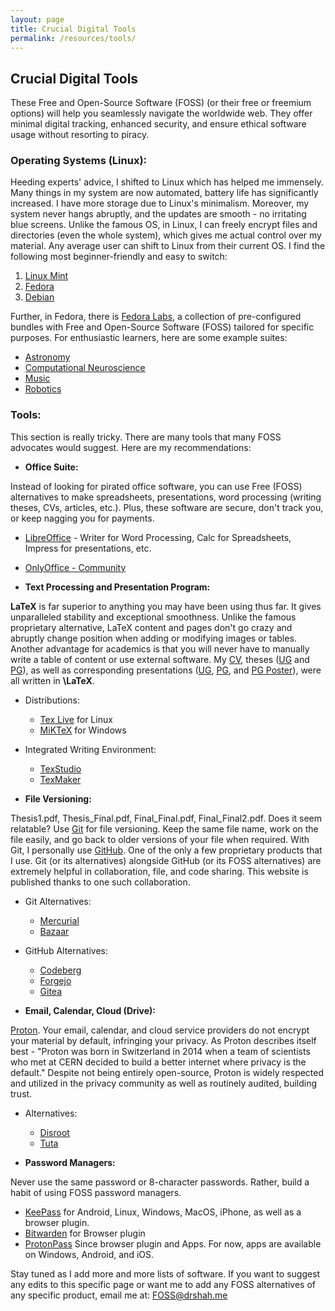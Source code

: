 ```yaml
---
layout: page
title: Crucial Digital Tools
permalink: /resources/tools/
---
```


## Crucial Digital Tools

These Free and Open-Source Software (FOSS) (or their free or freemium options) will help you seamlessly navigate the worldwide web. They offer minimal digital tracking, enhanced security, and ensure ethical software usage without resorting to piracy.

### Operating Systems (Linux):

Heeding experts' advice, I shifted to Linux which has helped me immensely. Many things in my system are now automated, battery life has significantly increased. I have more storage due to Linux's minimalism. Moreover, my system never hangs abruptly, and the updates are smooth - no irritating blue screens. Unlike the famous OS, in Linux, I can freely encrypt files and directories (even the whole system), which gives me actual control over my material. Any average user can shift to Linux from their current OS. I find the following most beginner-friendly and easy to switch:

1. [Linux Mint](https://www.linuxmint.com/)
2. [Fedora](https://fedoraproject.org/)
3. [Debian](https://www.debian.org/)

Further, in Fedora, there is [Fedora Labs](https://labs.fedoraproject.org/), a collection of pre-configured bundles with Free and Open-Source Software (FOSS) tailored for specific purposes. For enthusiastic learners, here are some example suites:

- [Astronomy](https://labs.fedoraproject.org/en/astronomy/)
- [Computational Neuroscience](https://labs.fedoraproject.org/en/comp-neuro/)
- [Music](https://labs.fedoraproject.org/en/jam/)
- [Robotics](https://labs.fedoraproject.org/en/robotics/)

### Tools:

This section is really tricky. There are many tools that many FOSS advocates would suggest. Here are my recommendations:

- **Office Suite:** 

Instead of looking for pirated office software, you can use Free (FOSS) alternatives to make spreadsheets, presentations, word processing (writing theses, CVs, articles, etc.). Plus, these software are secure, don't track you, or keep nagging you for payments.

   - [LibreOffice](https://www.libreoffice.org/) - Writer for Word Processing, Calc for Spreadsheets, Impress for presentations, etc.
   - [OnlyOffice - Community](https://www.onlyoffice.com/download-docs.aspx?from=office-suite#docs-community)

- **Text Processing and Presentation Program:** 

**LaTeX** is far superior to anything you may have been using thus far. It gives unparalleled stability and exceptional smoothness. Unlike the famous proprietary alternative, LaTeX content and pages don't go crazy and abruptly change position when adding or modifying images or tables. Another advantage for academics is that you will never have to manually write a table of content or use external software. My [CV](https://drshah.me/files/Academic_CV.pdf), theses ([UG](https://drive.proton.me/urls/QSWRXSJ8Y0#vcWKqnAsobnF) and [PG](https://drive.proton.me/urls/FARC4Q83PG#XnzkI6L6YDPG)), as well as corresponding presentations ([UG](https://drive.proton.me/urls/W2DHVV9W48#nWIkRYocnhvy), [PG](https://drive.proton.me/urls/QTKT0BSPN8#I5w2tU3TYxcI), and [PG Poster](https://drive.proton.me/urls/SCY2FG16FW#ELI9rINchSTK)), were all written in **\LaTeX**.

   - Distributions:
     - [Tex Live](https://www.tug.org/texlive/) for Linux
     - [MiKTeX](https://miktex.org/) for Windows
   - Integrated Writing Environment:
     - [TexStudio](https://www.texstudio.org/)
     - [TexMaker](https://www.xm1math.net/texmaker/)

- **File Versioning:** 

Thesis1.pdf, Thesis_Final.pdf, Final_Final.pdf, Final_Final2.pdf. Does it seem relatable? Use [Git](https://git-scm.com/) for file versioning. Keep the same file name, work on the file easily, and go back to older versions of your file when required. With Git, I personally use [GitHub](https://github.com/). One of the only a few proprietary products that I use. Git (or its alternatives) alongside GitHub (or its FOSS alternatives) are extremely helpful in collaboration, file, and code sharing. This website is published thanks to one such collaboration.

   - Git Alternatives:
     - [Mercurial](https://www.mercurial-scm.org/)
     - [Bazaar](http://bazaar.canonical.com/)
   - GitHub Alternatives:
     - [Codeberg](https://docs.codeberg.org/getting-started/first-steps/)
     - [Forgejo](https://forgejo.org/)
     - [Gitea](https://about.gitea.com/products/gitea/)

- **Email, Calendar, Cloud (Drive):** 

[Proton](https://proton.me/). Your email, calendar, and cloud service providers do not encrypt your material by default, infringing your privacy. As Proton describes itself best - "Proton was born in Switzerland in 2014 when a team of scientists who met at CERN decided to build a better internet where privacy is the default." Despite not being entirely open-source, Proton is widely respected and utilized in the privacy community as well as routinely audited, building trust.

   - Alternatives:
     - [Disroot](https://disroot.org)
     - [Tuta](https://tuta.com/)

- **Password Managers:** 

Never use the same password or 8-character passwords. Rather, build a habit of using FOSS password managers.

   - [KeePass](https://keepass.info/) for Android, Linux, Windows, MacOS, iPhone, as well as a browser plugin.
   - [Bitwarden](https://bitwarden.com/pricing/) for Browser plugin
   - [ProtonPass](https://proton.me/pass/) Since browser plugin and Apps. For now, apps are available on Windows, Android, and iOS.


Stay tuned as I add more and more lists of software. If you want to suggest any edits to this specific page or want me to add any FOSS alternatives of any specific product, email me at: [FOSS@drshah.me](mailto:FOSS@drshah.me)
